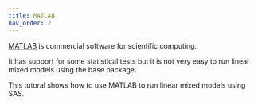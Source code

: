```yaml
---
title: MATLAB
nav_order: 2
---
```


[MATLAB](https://www.mathworks.com/products/matlab.html) is commercial software for scientific computing.

It has support for some statistical tests but it is not very easy to run linear mixed models using the base package.

This tutoral shows how to use MATLAB to run linear mixed models using SAS.
